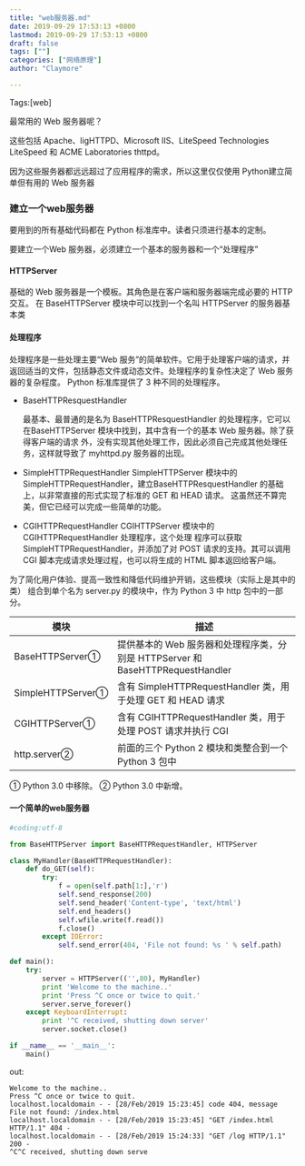 ```yaml
---
title: "web服务器.md"
date: 2019-09-29 17:53:13 +0800
lastmod: 2019-09-29 17:53:13 +0800
draft: false
tags: [""]
categories: ["网络原理"]
author: "Claymore"

---
```

Tags:[web]

最常用的 Web 服务器呢？

这些包括 Apache、ligHTTPD、Microsoft IIS、LiteSpeed Technologies LiteSpeed 和 ACME
Laboratories thttpd。

因为这些服务器都远远超过了应用程序的需求，所以这里仅仅使用 Python建立简单但有用的 Web 服务器

### 建立一个web服务器

要用到的所有基础代码都在 Python 标准库中。读者只须进行基本的定制。

要建立一个Web 服务器，必须建立一个基本的服务器和一个“处理程序”

#### HTTPServer

基础的 Web 服务器是一个模板。其角色是在客户端和服务器端完成必要的 HTTP 交互。
在 BaseHTTPServer 模块中可以找到一个名叫 HTTPServer 的服务器基本类



#### 处理程序

处理程序是一些处理主要“Web 服务”的简单软件。它用于处理客户端的请求，并返回适当的文件，包括静态文件或动态文件。处理程序的复杂性决定了 Web 服务器的复杂程度。
Python 标准库提供了 3 种不同的处理程序。



* BaseHTTPResquestHandler

  最基本、最普通的是名为 BaseHTTPResquestHandler 的处理程序，它可以在BaseHTTPServer 模块中找到，其中含有一个的基本 Web 服务器。除了获得客户端的请求
  外，没有实现其他处理工作，因此必须自己完成其他处理任务，这样就导致了 myhttpd.py
  服务器的出现。

* SimpleHTTPRequestHandler
  SimpleHTTPServer 模块中的 SimpleHTTPRequestHandler，建立BaseHTTPResquestHandler
  的基础上，以非常直接的形式实现了标准的 GET 和 HEAD 请求。
  这虽然还不算完美，但它已经可以完成一些简单的功能。
* CGIHTTPRequestHandler
  CGIHTTPServer 模块中的 CGIHTTPRequestHandler 处理程序，这个处理
  程序可以获取 SimpleHTTPRequestHandler，并添加了对 POST 请求的支持。其可以调用
  CGI 脚本完成请求处理过程，也可以将生成的 HTML 脚本返回给客户端。

为了简化用户体验、提高一致性和降低代码维护开销，这些模块（实际上是其中的类）
组合到单个名为 server.py 的模块中，作为 Python 3 中 http 包中的一部分。

| 模块              | 描述                                                         |
| ----------------- | ------------------------------------------------------------ |
| BaseHTTPServer①   | 提供基本的 Web 服务器和处理程序类，分别是 HTTPServer 和 BaseHTTPRequestHandler |
| SimpleHTTPServer① | 含有 SimpleHTTPRequestHandler 类，用于处理 GET 和 HEAD 请求  |
| CGIHTTPServer①    | 含有 CGIHTTPRequestHandler 类，用于处理 POST 请求并执行 CGI  |
| http.server②      | 前面的三个 Python 2 模块和类整合到一个 Python 3 包中         |

① Python 3.0 中移除。
② Python 3.0 中新增。



 #### 一个简单的web服务器

```python
#coding:utf-8

from BaseHTTPServer import BaseHTTPRequestHandler, HTTPServer

class MyHandler(BaseHTTPRequestHandler):
    def do_GET(self):
        try:
            f = open(self.path[1:],'r')
            self.send_response(200)
            self.send_header('Content-type', 'text/html')
            self.end_headers()
            self.wfile.write(f.read())
            f.close()
        except IOError:
            self.send_error(404, 'File not found: %s ' % self.path)

def main():
    try:
        server = HTTPServer(('',80), MyHandler)
        print 'Welcome to the machine..'
        print 'Press ^C once or twice to quit.'
        server.serve_forever()
    except KeyboardInterrupt:
        print '^C received, shutting down server'
        server.socket.close()

if __name__ == '__main__':
    main()

```

out:

```
Welcome to the machine..
Press ^C once or twice to quit.
localhost.localdomain - - [28/Feb/2019 15:23:45] code 404, message File not found: /index.html 
localhost.localdomain - - [28/Feb/2019 15:23:45] "GET /index.html HTTP/1.1" 404 -
localhost.localdomain - - [28/Feb/2019 15:24:33] "GET /log HTTP/1.1" 200 -
^C^C received, shutting down serve
```


